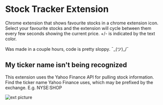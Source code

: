 # Stock Tracker Extension

Chrome extension that shows favourite stocks in a chrome extension icon. Select your favourite stocks and the extension will cycle between them every few seconds showing the current price. +/- is indicated by the text color.

Was made in a couple hours, code is pretty sloppy. ¯\_(ツ)_/¯

## My ticker name isn't being recognized

This extension uses the Yahoo Finance API for pulling stock information. Find the ticker name Yahoo Finance uses, which may be prefixed by the exchange. E.g. NYSE:SHOP

![ext picture](http://i.imgur.com/D35lhrU.png "Extention picture")
